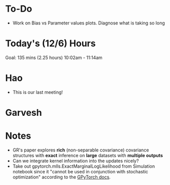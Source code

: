# To-Do
- Work on Bias vs Parameter values plots. Diagnose what is taking so long

# Today's (12/6) Hours
Goal: 135 mins (2.25 hours)
10:02am - 11:14am 

# Hao
- This is our last meeting!

# Garvesh

# Notes
- GR's paper explores **rich** (non-separable covariance) covariance structures with **exact** inference on **large** datasets with **multiple outputs**
- Can we integrate kernel information into the updates nicely?
- Take out gpytorch.mlls.ExactMarginalLogLikelihood from Simulation notebook since it "cannot be used in conjunction with stochastic optimization" according to the [GPyTorch docs](https://gpytorch.readthedocs.io/en/latest/marginal_log_likelihoods.html#gpytorch.mlls.ExactMarginalLogLikelihood).
